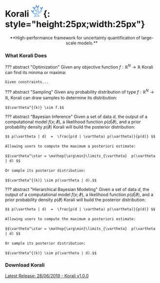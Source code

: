 # Korali  ![](images/logo.png){: style="height:25px;width:25px"}
<center>**High-performance framework for uncertainty quantification of large-scale models.**</center>

### **What Korali Does**

??? abstract "Optimization"
	Given any objective function $f:\mathbb{R}^N\rightarrow\mathbb{R}$ Korali can find its minima or maxima:

	Given constraints...

??? abstract "Sampling"
	Given any probability distribution of type $f:\mathbb{R}^N\rightarrow\mathbb{R}$, Korali can draw samples to determine its distribution: 
	
	$$\vartheta^{(k)} \sim f.$$

??? abstract "Bayesian Inference"
	Given a set of data $d$, the output of a computational model $f(x;\vartheta)$, a likelihood function $p(d|\vartheta)$, and a prior probability density $p(\vartheta)$ Korali will build the posterior distribution:

	$$ p(\vartheta | d)  =  \frac{p(d | \vartheta) p(\vartheta)}{p(d)} $$

	Allowing users to compute the maximum a posteriori estimate:

	$$\vartheta^\star = \mathop{\arg\min}\limits_{\vartheta}  p(\vartheta | d) $$

	Or sample its posterior distribution:

	$$\vartheta^{(k)} \sim p(\vartheta | d).$$
	
??? abstract "Hierarchical Bayesian Modeling"
	Given a set of data $d$, the output of a computational model $f(x;\vartheta)$, a likelihood function $p(d|\vartheta)$, and a prior probability density $p(\vartheta)$ Korali will build the posterior distribution:

	$$ p(\vartheta | d)  =  \frac{p(d | \vartheta) p(\vartheta)}{p(d)} $$

	Allowing users to compute the maximum a posteriori estimate:

	$$\vartheta^\star = \mathop{\arg\min}\limits_{\vartheta}  p(\vartheta | d) $$
	
	Or sample its posterior distribution:

	$$\vartheta^{(k)} \sim p(\vartheta | d).$$

### **Download Korali**

[Latest Release: 28/06/2019 - Korali v1.0.0](install.md)


